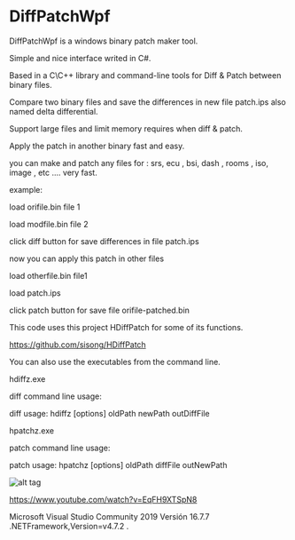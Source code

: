 # DiffPatchWpf

DiffPatchWpf  is a windows binary patch maker tool.

Simple and nice interface writed in C#.

Based in a C\C++ library and command-line tools for Diff & Patch between binary files.

Compare two binary files and save the differences in new file patch.ips also named delta differential.

Support large files and limit memory requires when diff & patch.

Apply the patch in another binary fast and easy.

you can make and patch any files for : srs, ecu , bsi, dash , rooms , iso, image , etc ....  very fast.


example: 

load orifile.bin  file 1 

load modfile.bin  file 2

click diff button for save differences in file patch.ips

now you can apply this patch in other files

load otherfile.bin file1

load patch.ips

click patch button for save file orifile-patched.bin




This code uses this project HDiffPatch for some of its functions.

https://github.com/sisong/HDiffPatch

You can also use the executables from the command line.

hdiffz.exe

diff command line usage:

diff usage: hdiffz [options] oldPath newPath outDiffFile

hpatchz.exe

patch command line usage:

patch usage: hpatchz [options] oldPath diffFile outNewPath



![alt tag](https://github.com/reproteq/DiffPatchWpf/blob/main/DiffPatchWpf-screenshoot.png) 



https://www.youtube.com/watch?v=EqFH9XTSpN8


Microsoft Visual Studio Community 2019
Versión 16.7.7
.NETFramework,Version=v4.7.2
.

